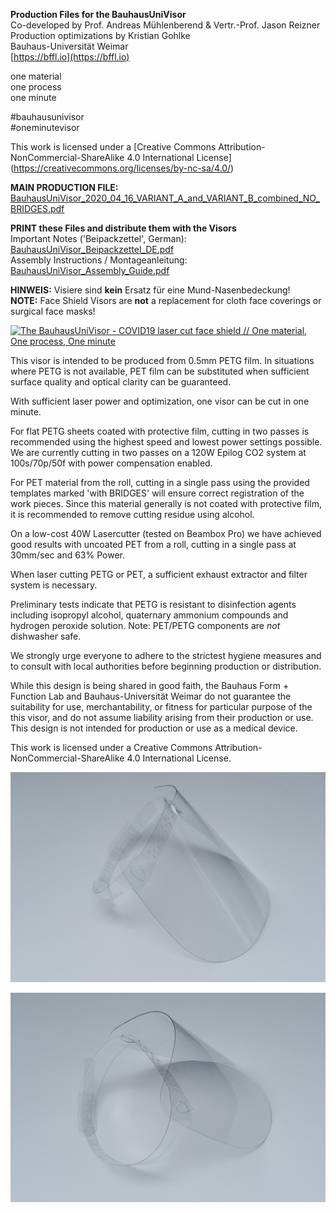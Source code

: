 **Production Files for the BauhausUniVisor**<br />
Co-developed by Prof. Andreas Mühlenberend & Vertr.-Prof. Jason Reizner<br />
Production optimizations by Kristian Gohlke<br />
Bauhaus-Universität Weimar<br />
[https://bffl.io](https://bffl.io)

one material<br />
one process<br />
one minute<br />

#bauhausunivisor<br />
#oneminutevisor

This work is licensed under a [Creative Commons Attribution-NonCommercial-ShareAlike 4.0 International License] (https://creativecommons.org/licenses/by-nc-sa/4.0/)

**MAIN PRODUCTION FILE:**<br />
[BauhausUniVisor_2020_04_16_VARIANT_A_and_VARIANT_B_combined_NO_BRIDGES.pdf](https://github.com/bauhausformandfunctionlab/covid19/blob/master/BauhausUniVisor/BauhausUniVisor_2020_04_16_VARIANT_A_and_VARIANT_B_combined_NO_BRIDGES.pdf)

**PRINT these Files and distribute them with the Visors**<br />
Important Notes ('Beipackzettel', German):
[BauhausUniVisor_Beipackzettel_DE.pdf](https://github.com/bauhausformandfunctionlab/covid19/blob/master/BauhausUniVisor/BauhausUniVisor_Beipackzettel_DE.pdf)<br />
Assembly Instructions / Montageanleitung:
[BauhausUniVisor_Assembly_Guide.pdf](https://github.com/bauhausformandfunctionlab/covid19/blob/master/BauhausUniVisor/BauhausUniVisor_Assembly_Guide.pdf)

**HINWEIS:** Visiere sind **kein** Ersatz für eine Mund-Nasenbedeckung!<br />
**NOTE:** Face Shield Visors are **not** a replacement for cloth face coverings or surgical face masks!  

[![The BauhausUniVisor - COVID19 laser cut face shield // One material, One process, One minute](https://img.youtube.com/vi/4FKMDfHXxKk/0.jpg)](https://www.youtube.com/watch?v=4FKMDfHXxKk)

This visor is intended to be produced from 0.5mm PETG film. In situations where PETG is not available, PET film can be substituted when sufficient surface quality and optical clarity can be guaranteed.

With sufficient laser power and optimization, one visor can be cut in one minute.

For flat PETG sheets coated with protective film, cutting in two passes is recommended using the highest speed and lowest power settings possible. We are currently cutting in two passes on a 120W Epilog CO2 system at 100s/70p/50f with power compensation enabled.

For PET material from the roll, cutting in a single pass using the provided templates marked 'with BRIDGES' will ensure correct registration of the work pieces. Since this material generally is not coated with protective film, it is recommended to remove cutting residue using alcohol.

On a low-cost 40W Lasercutter (tested on Beambox Pro) we have achieved good results with uncoated PET from a roll, cutting in a single pass at 30mm/sec and 63% Power.

When laser cutting PETG or PET, a sufficient exhaust extractor and filter system is necessary.

Preliminary tests indicate that PETG is resistant to disinfection agents including isopropyl alcohol, quaternary ammonium compounds and hydrogen peroxide solution. Note: PET/PETG components are *not* dishwasher safe.

We strongly urge everyone to adhere to the strictest hygiene measures and to consult with local authorities before beginning production or distribution. 

While this design is being shared in good faith, the Bauhaus Form + Function Lab and Bauhaus-Universität Weimar do not guarantee the suitability for use, merchantability, or fitness for particular purpose of the this visor, and do not assume liability arising from their production or use. This design is not intended for production or use as a medical device.

This work is licensed under a Creative Commons Attribution-NonCommercial-ShareAlike 4.0 International License.


![BauhausUniVisor](https://github.com/bauhausformandfunctionlab/covid19/blob/master/BauhausUniVisor/buv-3.jpg)



![BauhausUniVisor](https://github.com/bauhausformandfunctionlab/covid19/blob/master/BauhausUniVisor/buv-5.jpg)
